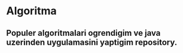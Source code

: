 # Algoritma 

## Populer algoritmalari ogrendigim ve java uzerinden uygulamasini yaptigim repository.
